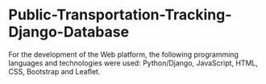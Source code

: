 # Public-Transportation-Tracking-Django-Database
For the development of the Web platform, the following programming languages and technologies were used: Python/Django, JavaScript, HTML, CSS, Bootstrap and Leaflet. 
